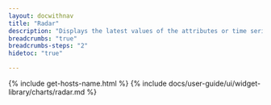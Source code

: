 ```yaml
---
layout: docwithnav
title: "Radar"
description: "Displays the latest values of the attributes or time series data in a radar chart. Supports numeric values only."
breadcrumbs: "true"
breadcrumbs-steps: "2"
hidetoc: "true"

---
```

{% include get-hosts-name.html %}
{% include docs/user-guide/ui/widget-library/charts/radar.md %}
